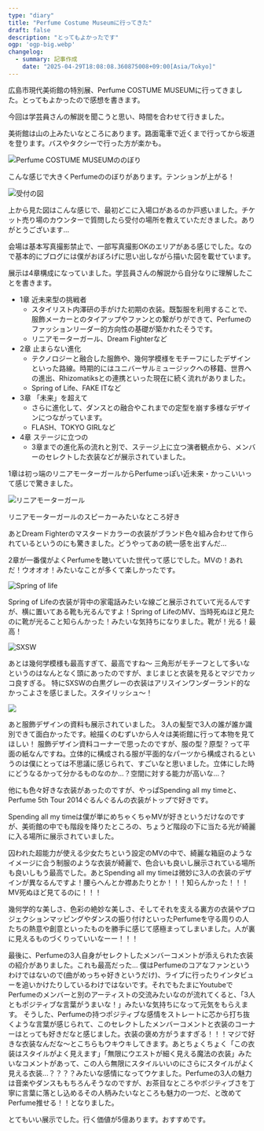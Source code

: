 ```yaml
---
type: "diary"
title: "Perfume Costume Museumに行ってきた"
draft: false
description: "とってもよかったです"
ogp: 'ogp-big.webp'
changelog:
  - summary: 記事作成
    date: "2025-04-29T18:08:08.360875008+09:00[Asia/Tokyo]"
---
```


<!-- titleは自動で入る -->
広島市現代美術館の特別展、Perfume COSTUME MUSEUMに行ってきました。とってもよかったので感想を書きます。

今回は学芸員さんの解説を聞こうと思い、時間を合わせて行きました。

美術館は山の上みたいなところにあります。路面電車で近くまで行ってから坂道を登ります。バスやタクシーで行った方が楽かも。

![Perfume COSTUME MUSEUMののぼり](./1.png)

こんな感じで大きくPerfumeののぼりがあります。テンションが上がる！

![受付の図](./2.png)

上から見た図はこんな感じで、最初どこに入場口があるのか戸惑いました。チケット売り場のカウンターで質問したら受付の場所を教えていただきました。ありがとうございます...

会場は基本写真撮影禁止で、一部写真撮影OKのエリアがある感じでした。なので基本的にブログには僕がおぼろげに思い出しながら描いた図を載せています。

展示は4章構成になっていました。学芸員さんの解説から自分なりに理解したことを書きます。

- 1章 近未来型の挑戦者
  - スタイリスト内澤研の手がけた初期の衣装。既製服を利用することで、服飾メーカーとのタイアップやファンとの繋がりができて、Perfumeのファッションリーダー的方向性の基礎が築かれたそうです。
  - リニアモーターガール、Dream Fighterなど
- 2章 止まらない進化
  - テクノロジーと融合した服飾や、幾何学模様をモチーフにしたデザインといった路線。時期的にはユニバーサルミュージックへの移籍、世界への進出、Rhizomatiksとの連携といった現在に続く流れがありました。
  - Spring of Life、FAKE ITなど
- 3章 「未来」を超えて
  - さらに進化して、ダンスとの融合やこれまでの定型を崩す多様なデザインにつながっています。
  - FLASH、TOKYO GIRLなど
- 4章 ステージに立つの
  - 3章までの進化系の流れと別で、ステージ上に立つ演者観点から、メンバーのセレクトした衣装などが展示されていました。

1章は初っ端のリニアモーターガールからPerfumeっぽい近未来・かっこいいって感じで驚きました。

![リニアモーターガール](./3.png)

リニアモーターガールのスピーカーみたいなところ好き

あとDream Fighterのマスタードカラーの衣装がブランド色々組み合わせて作られているというのにも驚きました。どうやってあの統一感を出すんだ...

2章が一番僕がよくPerfumeを聴いていた世代って感じでした。MVの！あれだ！ウオオオ！みたいなことが多くて楽しかったです。

![Spring of life](./4.png)

Spring of Lifeの衣装が背中の家電話みたいな線ごと展示されていて光るんですが、横に置いてある靴も光るんですよ！Spring of LifeのMV、当時死ぬほど見たのに靴が光ること知らんかった！みたいな気持ちになりました。靴が！光る！最高！

![SXSW](./5.png)

あとは幾何学模様も最高すぎて、最高ですね〜
三角形がモチーフとして多いなというのはなんとなく頭にあったのですが、まじまじと衣装を見るとマジでカッコ良すぎる。
特にSXSWの白黒グレーの衣装はアリスインワンダーランド的なかっこよさを感じました。スタイリッシュ〜！

![](./6.png)

あと服飾デザインの資料も展示されていました。
3人の髪型で3人の誰が誰か識別できて面白かったです。絵描くのむずいから人々は美術館に行って本物を見てほしい！
服飾デザイン資料コーナーで思ったのですが、服の型？原型？って平面の紙なんですね。立体的に構成される服が平面的なパーツから構成されるというのは僕にとっては不思議に感じられて、すごいなと思いました。立体にした時にどうなるかって分かるものなのか...？空間に対する能力が高いな...？

他にも色々好きな衣装があったのですが、やっぱSpending all my timeと、Perfume 5th Tour 2014ぐるんぐるんの衣装がトップで好きです。

Spending all my timeは僕が単にめちゃくちゃMVが好きというだけなのですが、美術館の中でも階段を降りたところの、ちょうど階段の下に当たる光が綺麗に入る場所に展示されていました。

囚われた超能力が使える少女たちという設定のMVの中で、綺麗な箱庭のようなイメージに合う制服のような衣装が綺麗で、色合いも良いし展示されている場所も良いしもう最高でした。あとSpending all my timeは微妙に3人の衣装のデザインが異なるんですよ！腰らへんとか襟あたりとか！！！知らんかった！！！MV死ぬほど見てるのに！！！

幾何学的な美しさ、色彩の絶妙な美しさ、そしてそれを支える裏方の衣装やプロジェクションマッピングやダンスの振り付けといったPerfumeを守る周りの人たちの熱意や創意といったものを勝手に感じて感極まってしまいました。人が裏に見えるものづくりっていいなーー！！！

最後に、Perfumeの3人自身がセレクトしたメンバーコメントが添えられた衣装の紹介がありました。これも最高だった...
僕はPerfumeのコアなファンというわけではないので(曲がめっちゃ好きというだけ)、ライブに行ったりインタビューを追いかけたりしているわけではないです。それでもたまにYoutubeでPerfumeのメンバーと別のアーティストの交流みたいなのが流れてくると、「3人ともポジティブな言葉がうまいな！」みたいな気持ちになって元気をもらえます。
そうした、Perfumeの持つポジティブな感情をストレートに芯から打ち抜くような言葉が感じられて、このセレクトしたメンバーコメントと衣装のコーナーはとっても好きだなと感じました。衣装の褒め方がうますぎる！！！マジで好きな衣装なんだな〜とこちらもウキウキしてきます。あとちょくちょく「この衣装はスタイルがよく見えます」「無限にウエストが細く見える魔法の衣装」みたいなコメントがあって、この人ら無限にスタイルいいのにさらにスタイルがよく見える衣装...？？？？みたいな感情になってウケました。Perfumeの3人の魅力は音楽やダンスももちろんそうなのですが、お茶目なところやポジティブさを丁寧に言葉に落とし込めるその人柄みたいなところも魅力の一つだ、と改めてPerfume推せる！！となりました。

とてもいい展示でした。行く価値が5億あります。おすすめです。
